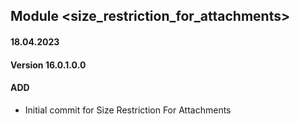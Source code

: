 ## Module <size_restriction_for_attachments>

#### 18.04.2023
#### Version 16.0.1.0.0
#### ADD

- Initial commit for Size Restriction For Attachments
